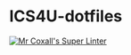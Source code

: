 # ICS4U-dotfiles

[![Mr Coxall's Super Linter](https://github.com/mohammedal-ess/ICS4U-dotfiles/workflows/Mr%20Coxall's%20Super%20Linter/badge.svg)](https://github.com/mohammedal-ess/ICS4U-dotfiles/actions/)
